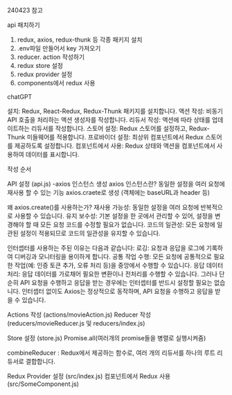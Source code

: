 240423 참고

api 패치하기

1. redux, axios, redux-thunk 등 각종 패키지 설치
2. .env파일 만들어서 key 가져오기
3. reducer. action 작성하기
4. redux store 설정
5. redux provider 설정
6. components에서 redux 사용

chatGPT

설치: Redux, React-Redux, Redux-Thunk 패키지를 설치합니다.
액션 작성: 비동기 API 호출을 처리하는 액션 생성자를 작성합니다.
리듀서 작성: 액션에 따라 상태를 업데이트하는 리듀서를 작성합니다.
스토어 설정: Redux 스토어를 설정하고, Redux-Thunk 미들웨어를 적용합니다.
프로바이더 설정: 최상위 컴포넌트에서 Redux 스토어를 제공하도록 설정합니다.
컴포넌트에서 사용: Redux 상태와 액션을 컴포넌트에서 사용하여 데이터를 표시합니다.

작성 순서

API 설정 (api.js)
-axios 인스턴스 생성
axios 인스턴스란? 
동일한 설정을 여러 요청에 재사용 할 수 있는 기능
axios.craete로 생성 (객체에는 baseURL과 header 등)

왜 axios.create()를 사용하는가?
재사용 가능성: 동일한 설정을 여러 요청에 반복적으로 사용할 수 있습니다.
유지 보수성: 기본 설정을 한 곳에서 관리할 수 있어, 설정을 변경해야 할 때 모든 요청 코드를 수정할 필요가 없습니다.
코드의 일관성: 모든 요청에 일관된 설정이 적용되므로 코드의 일관성을 유지할 수 있습니다.

인터셉터를 사용하는 주된 이유는 다음과 같습니다:
로깅: 요청과 응답을 로그에 기록하여 디버깅과 모니터링을 용이하게 합니다.
공통 작업 수행: 모든 요청에 공통적으로 필요한 작업(예: 인증 토큰 추가, 오류 처리 등)을 중앙에서 수행할 수 있습니다.
응답 데이터 처리: 응답 데이터를 가로채어 필요한 변환이나 전처리를 수행할 수 있습니다.
그러나 단순히 API 요청을 수행하고 응답을 받는 경우에는 인터셉터를 반드시 설정할 필요는 없습니다. 인터셉터 없이도 Axios는 정상적으로 동작하며, API 요청을 수행하고 응답을 받을 수 있습니다.


Actions 작성 (actions/movieAction.js)
Reducer 작성 (reducers/movieReducer.js 및 reducers/index.js)

Store 설정 (store.js)
Promise.all(여러개의 promise들을 병렬로 실행시켜줌)

combineReducer : Redux에서 제공하는 함수로, 여러 개의 리듀서를 하나의 루트 리듀서로 결합합니다.

Redux Provider 설정 (src/index.js)
컴포넌트에서 Redux 사용 (src/SomeComponent.js)